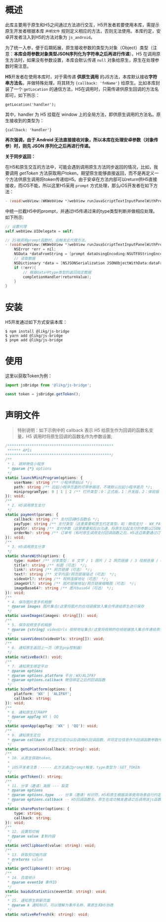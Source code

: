 # 概述

此库主要用于原生和H5之间通过方法进行交互，H5开发者若要使用本库，需提示原生开发者根据本库 `声明文件` 规则定义相应的方法，否则无法使用。本库约定，安卓开发者注入到H5的方法对象为 `js_android`。

为了统一入参，便于后期拓展，原生接收参数的类型为对象（Object）类型（注意：**本库会将参数对象类型JSON序列化为字符串之后再进行传递**）。H5 在调用原生方法时，如果没有参数设置，本库会默认传递 `null` 对象给原生，原生在处理参数时需注意。

**H5**开发者在使用本库时，对于需传递 **供原生调用** 的JS方法，本库默认接收**字符串方法名**，并做特殊处理，将其转为 `{callback: 'fnName'}` 给原生。比如本库封装了一个 `getLocation` 的通信方法，H5在调用时，只需传递供原生回调的方法名即可，如下所示：

```
getLocation('handler');
```

其中，handler 为 H5 挂载在 window 上的全局方法，即供原生调用的方法名。原生接收到的类型为：

```
{callback: 'handler'}
```

**再次强调，由于 Android 无法直接接收对象，所以本库在处理安卓参数（对象传参）时，则先 JSON 序列化之后再进行传递。**

**关于同步返回：**

在H5和原生交互的方法中，可能会遇到调用原生方法同步返回的情况，比如，我要调用 _getToken_ 方法获取用户token，期望原生能够直接返回，而不是再定义一个方法供原生调用将token传递给H5。由于安卓在方法内部可以return供H5直接接收，而iOS不能，所以这里H5采用 `prompt` 方式处理，那么iOS开发者在如下方法：

```objective-c
- (void)webView:(WKWebView *)webView runJavaScriptTextInputPanelWithPrompt:(NSString *)prompt defaultText:(nullable NSString *)defaultText initiatedByFrame:(WKFrameInfo *)frame completionHandler:(void (^)(NSString * _Nullable result))completionHandler;
```

中统一拦截H5中的prompt，并通过H5传递过来的type类型判断并做相应处理。如下所示:

```objective-c
// 设置代理
self.webView.UIDelegate = self;

// JS端调用prompt函数时，会触发此代理方法。
- (void)webView:(WKWebView *)webView runJavaScriptTextInputPanelWithPrompt:(NSString *)prompt defaultText:(nullable NSString *)defaultText initiatedByFrame:(WKFrameInfo *)frame completionHandler:(void (^)(NSString * __nullable result))completionHandler {
    NSError *err = nil;
    NSData *dataFromString = [prompt dataUsingEncoding:NSUTF8StringEncoding];
    // 读取数据
    NSDictionary *data = [NSJSONSerialization JSONObjectWithData:dataFromString options:NSJSONReadingMutableContainers error:&err];
    if (!err){
        // 根据data中type类型的返回指定数据
        completionHandler(returnValue);
    }
}
```

# 安装

H5开发通过如下方式安装本库：

```shell
$ npm install @likg/js-bridge
$ yarn add @likg/js-bridge
$ pnpm add @likg/js-bridge
```

# 使用

这里以获取Token为例：

```js
import jsBridge from '@likg/js-bridge';

const token = jsBridge.getToken();
```

# 声明文件

> 特别说明：如下示例中的 callback 表示 H5 给原生作为回调的函数名变量，H5 调用时将原生回调的函数名作为参数设置;

```typescript
/************************************************
 ****** APIs
************************************************/
/**
 * 1. 跳转微信小程序
 * @param {*} options
 */
static launchMiniProgram(options: {
    userName: string /** 小程序原始id */;
    path: string /** 拉起小程序页面的可带参路径，不填默认拉起小程序首页 */;
    miniprogramType: 0 | 1 | 2 /** 打开类型；0：正式版，1：开发版，2：体验版 */;
}): void;
/**
 * 2. H5调用原生支付
 */
static payment(params: {
    callback: string /** 支付回调H5函数名 */;
    payType: string /** 支付类型（这里需要和原生约定类型，如：微信支付 - WX_PAY，支付宝支付 - ALI_PAY，苹果支付 - APPLE_PAY） */;
    payStr: string /** 支付参数（这里需要和后台沟通，将原生拉起支付的参数以JSON字符串形式返回，到时直接传递给原生并由原生解析即可） */;
    orderNo?: string /** 订单号（有时原生调用支付回调函数之后，H5这边需要通过订单号查询支付状态，所以这里将订单号传给原生，原生在回调时作为参数回传给H5使用） */;
}): void;
/**
 * 3. H5调用原生分享
 */
static shareWith(options: {
    type: number /** 分享类型： 0 文字 / 1 图片 / 2 网页链接 / 3 视频连接 / 4 小程序 */;
    title?: string /** 标题（可选） */;
    link?: string /** 网页链接（可选） */;
    text?: string /** 文字内容/网页链接描述（可选） */;
    videoUrl?: string /** 视频连接地址（可选） */;
    imageUrl?: string /** 图片链接地址/网页链接缩略图（可选） */;
    imageBase64?: string /** 图片base64（可选） */;
}): void;
/**
 * 4. 保存图片至手机相册
 * @param images 图片集合/这里将图片的在线链接放入集合传递给原生进行保存
 */
static saveImages(images: string[]): void;
/**
 * 5. 保存视频至手机相册
 * @param {string} videoUrls 视频地址集合/这里将视频的在线链接放入集合传递给原生进行保存
 */
static saveVideos(videoUrls: string[]): void;
/**
 * 6. 通知原生返回上一页（原生pop控制器）
 */
static nativeBack(): void;
/**
 * 7. 通知原生绑定平台
 * @param options
 * @param options.platform 平台：WX/ALIPAY
 * @param options.callback 微信绑定之后的回调函数
 */
static bindPlatform(options: {
    platform: 'WX' | 'ALIPAY';
    callback: string;
}): void;
/**
 * 8. 通知原生打开APP
 * @param appTag WX | QQ
 */
static openApp(appTag: 'WX' | 'QQ'): void;
/**
 * 9. 通知原生定位
 * @param callback 原生定位成功以后调用H5回调函数，并将定位信息作为回调函数参数传递。
 */
static getLocation(callback: string): void;
/**
 * 10. 从原生获取token。
 *
 * iOS开发者注意：----- 此方法通过prompt触发，type类型为：GET_TOKEN
 */
static getToken(): string;
/**
 * 11. 分享（邀请）海报 --- 裂变
 * @param options
 * @param options.type  -- 分享（邀请）标识符，H5和原生根据具体使用场景自行约定一个字符串常量标识；
 * @param options.callback -- H5回调函数名，原生在成功触发邀请之后调用该js函数，用于通知H5做后续处理；
 */
static sharePoster(options: {
    type: string;
    callback: string;
}): void;
/**
 * 12. 设置剪切板
 * @param value 复制内容
 */
static setClipboard(value: string): void;
/**
 * 13. 获取剪切板内容
 * @returns value
 */
static getClipboard(): string;
/**
 * 14. 百度统计
 * @param eventId 事件ID
 */
static baiduStatistics(eventId: string): void;
/**
 * 15. 通知原生刷新页面
 * @param k 通知标识，可以理解为事件名称，需原生和H5协商
 */
static nativeRefresh(k: string): void;
```
